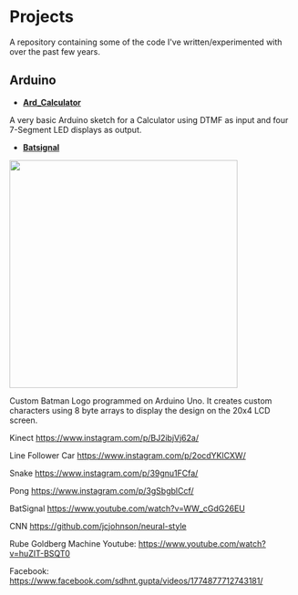# Projects

A repository containing some of the code I've written/experimented with over the past few years.

## Arduino


* **[Ard_Calculator](https://github.com/krohak/Projects/blob/master/Arduino/Ard_Calculator/Ard_Calculator.ino)**

A very basic Arduino sketch for a Calculator using DTMF as input and four 7-Segment LED displays as output. 

* **[Batsignal](https://github.com/krohak/Projects/blob/master/Arduino/Batsignal/Batsignal.ino)**

<img src="https://pbs.twimg.com/profile_banners/3312354553/1439293197" width="400px">

Custom Batman Logo programmed on Arduino Uno. It creates custom characters using 8 byte arrays to display the design on the 20x4 LCD screen.


Kinect
https://www.instagram.com/p/BJ2ibjVj62a/

Line Follower Car
https://www.instagram.com/p/2ocdYKlCXW/

Snake
https://www.instagram.com/p/39gnu1FCfa/

Pong
https://www.instagram.com/p/3gSbgblCcf/

BatSignal
https://www.youtube.com/watch?v=WW_cGdG26EU


CNN
https://github.com/jcjohnson/neural-style

Rube Goldberg Machine
Youtube:  https://www.youtube.com/watch?v=huZIT-BSQT0

Facebook: https://www.facebook.com/sdhnt.gupta/videos/1774877712743181/

